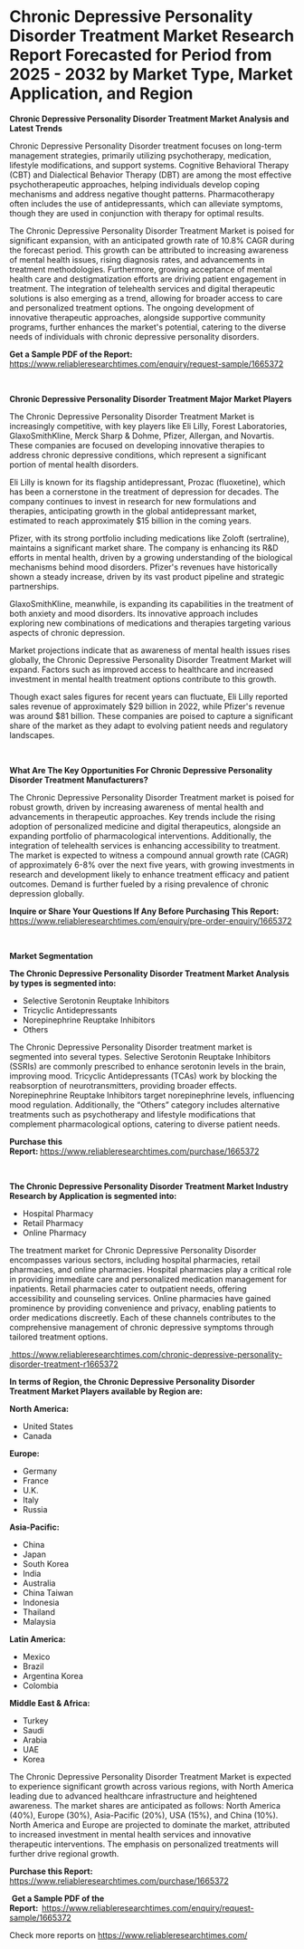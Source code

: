 <p><h1>Chronic Depressive Personality Disorder Treatment Market Research Report Forecasted for Period from 2025 -  2032 by Market Type, Market Application, and Region</h1></p><p><strong>Chronic Depressive Personality Disorder Treatment Market Analysis and Latest Trends</strong></p>
<p><p>Chronic Depressive Personality Disorder treatment focuses on long-term management strategies, primarily utilizing psychotherapy, medication, lifestyle modifications, and support systems. Cognitive Behavioral Therapy (CBT) and Dialectical Behavior Therapy (DBT) are among the most effective psychotherapeutic approaches, helping individuals develop coping mechanisms and address negative thought patterns. Pharmacotherapy often includes the use of antidepressants, which can alleviate symptoms, though they are used in conjunction with therapy for optimal results.</p><p>The Chronic Depressive Personality Disorder Treatment Market is poised for significant expansion, with an anticipated growth rate of 10.8% CAGR during the forecast period. This growth can be attributed to increasing awareness of mental health issues, rising diagnosis rates, and advancements in treatment methodologies. Furthermore, growing acceptance of mental health care and destigmatization efforts are driving patient engagement in treatment. The integration of telehealth services and digital therapeutic solutions is also emerging as a trend, allowing for broader access to care and personalized treatment options. The ongoing development of innovative therapeutic approaches, alongside supportive community programs, further enhances the market's potential, catering to the diverse needs of individuals with chronic depressive personality disorders.</p></p>
<p><strong>Get a Sample PDF of the Report:&nbsp;</strong> <a href="https://www.reliableresearchtimes.com/enquiry/request-sample/1665372?utm_campaign=2642&utm_medium=2&utm_source=Github&utm_content=ia&utm_term=09032025&utm_id=chronic-depressive-personality-disorder-treatment">https://www.reliableresearchtimes.com/enquiry/request-sample/1665372</a></p>
<p>&nbsp;</p>
<p><strong>Chronic Depressive Personality Disorder Treatment Major Market Players</strong></p>
<p><p>The Chronic Depressive Personality Disorder Treatment Market is increasingly competitive, with key players like Eli Lilly, Forest Laboratories, GlaxoSmithKline, Merck Sharp & Dohme, Pfizer, Allergan, and Novartis. These companies are focused on developing innovative therapies to address chronic depressive conditions, which represent a significant portion of mental health disorders.</p><p>Eli Lilly is known for its flagship antidepressant, Prozac (fluoxetine), which has been a cornerstone in the treatment of depression for decades. The company continues to invest in research for new formulations and therapies, anticipating growth in the global antidepressant market, estimated to reach approximately $15 billion in the coming years.</p><p>Pfizer, with its strong portfolio including medications like Zoloft (sertraline), maintains a significant market share. The company is enhancing its R&D efforts in mental health, driven by a growing understanding of the biological mechanisms behind mood disorders. Pfizer's revenues have historically shown a steady increase, driven by its vast product pipeline and strategic partnerships.</p><p>GlaxoSmithKline, meanwhile, is expanding its capabilities in the treatment of both anxiety and mood disorders. Its innovative approach includes exploring new combinations of medications and therapies targeting various aspects of chronic depression.</p><p>Market projections indicate that as awareness of mental health issues rises globally, the Chronic Depressive Personality Disorder Treatment Market will expand. Factors such as improved access to healthcare and increased investment in mental health treatment options contribute to this growth.</p><p>Though exact sales figures for recent years can fluctuate, Eli Lilly reported sales revenue of approximately $29 billion in 2022, while Pfizer's revenue was around $81 billion. These companies are poised to capture a significant share of the market as they adapt to evolving patient needs and regulatory landscapes.</p></p>
<p>&nbsp;</p>
<p><strong>What Are The Key Opportunities For Chronic Depressive Personality Disorder Treatment Manufacturers?</strong></p>
<p><p>The Chronic Depressive Personality Disorder Treatment market is poised for robust growth, driven by increasing awareness of mental health and advancements in therapeutic approaches. Key trends include the rising adoption of personalized medicine and digital therapeutics, alongside an expanding portfolio of pharmacological interventions. Additionally, the integration of telehealth services is enhancing accessibility to treatment. The market is expected to witness a compound annual growth rate (CAGR) of approximately 6-8% over the next five years, with growing investments in research and development likely to enhance treatment efficacy and patient outcomes. Demand is further fueled by a rising prevalence of chronic depression globally.</p></p>
<p><strong>Inquire or Share Your Questions If Any Before Purchasing This Report:</strong> <a href="https://www.reliableresearchtimes.com/enquiry/pre-order-enquiry/1665372?utm_campaign=2642&utm_medium=2&utm_source=Github&utm_content=ia&utm_term=09032025&utm_id=chronic-depressive-personality-disorder-treatment">https://www.reliableresearchtimes.com/enquiry/pre-order-enquiry/1665372</a></p>
<p>&nbsp;</p>
<p><strong>Market Segmentation</strong></p>
<p><strong>The Chronic Depressive Personality Disorder Treatment Market Analysis by types is segmented into:</strong></p>
<p><ul><li>Selective Serotonin Reuptake Inhibitors</li><li>Tricyclic Antidepressants</li><li>Norepinephrine Reuptake Inhibitors</li><li>Others</li></ul></p>
<p><p>The Chronic Depressive Personality Disorder treatment market is segmented into several types. Selective Serotonin Reuptake Inhibitors (SSRIs) are commonly prescribed to enhance serotonin levels in the brain, improving mood. Tricyclic Antidepressants (TCAs) work by blocking the reabsorption of neurotransmitters, providing broader effects. Norepinephrine Reuptake Inhibitors target norepinephrine levels, influencing mood regulation. Additionally, the “Others” category includes alternative treatments such as psychotherapy and lifestyle modifications that complement pharmacological options, catering to diverse patient needs.</p></p>
<p><strong>Purchase this Report:&nbsp;</strong><a href="https://www.reliableresearchtimes.com/purchase/1665372?utm_campaign=2642&utm_medium=2&utm_source=Github&utm_content=ia&utm_term=09032025&utm_id=chronic-depressive-personality-disorder-treatment">https://www.reliableresearchtimes.com/purchase/1665372</a></p>
<p>&nbsp;</p>
<p><strong>The Chronic Depressive Personality Disorder Treatment Market Industry Research by Application is segmented into:</strong></p>
<p><ul><li>Hospital Pharmacy</li><li>Retail Pharmacy</li><li>Online Pharmacy</li></ul></p>
<p><p>The treatment market for Chronic Depressive Personality Disorder encompasses various sectors, including hospital pharmacies, retail pharmacies, and online pharmacies. Hospital pharmacies play a critical role in providing immediate care and personalized medication management for inpatients. Retail pharmacies cater to outpatient needs, offering accessibility and counseling services. Online pharmacies have gained prominence by providing convenience and privacy, enabling patients to order medications discreetly. Each of these channels contributes to the comprehensive management of chronic depressive symptoms through tailored treatment options.</p></p>
<p><a href="https://www.reliableresearchtimes.com/chronic-depressive-personality-disorder-treatment-r1665372?utm_campaign=2642&utm_medium=2&utm_source=Github&utm_content=ia&utm_term=09032025&utm_id=chronic-depressive-personality-disorder-treatment">&nbsp;https://www.reliableresearchtimes.com/chronic-depressive-personality-disorder-treatment-r1665372</a></p>
<p><strong>In terms of Region, the Chronic Depressive Personality Disorder Treatment Market Players available by Region are:</strong></p>
<p>
    <p> <strong> North America: </strong>
        <ul>
            <li>United States</li>
            <li>Canada</li>
        </ul>
        </p> 
    <p> <strong> Europe: </strong>
        <ul>
            <li>Germany</li>
            <li>France</li>
            <li>U.K.</li>
            <li>Italy</li>
            <li>Russia</li>
        </ul>
        </p> 
    <p> <strong> Asia-Pacific: </strong>
        <ul>
            <li>China</li>
            <li>Japan</li>
            <li>South Korea</li>
            <li>India</li>
            <li>Australia</li>
            <li>China Taiwan</li>
            <li>Indonesia</li>
            <li>Thailand</li>
            <li>Malaysia</li>
        </ul>
        </p> 
    <p> <strong> Latin America: </strong>
        <ul>
            <li>Mexico</li>
            <li>Brazil</li>
            <li>Argentina Korea</li>
            <li>Colombia</li>
        </ul>
        </p> 
    <p> <strong> Middle East & Africa: </strong>
        <ul>
            <li>Turkey</li>
            <li>Saudi</li>
            <li>Arabia</li>
            <li>UAE</li>
            <li>Korea</li>
        </ul>
    </p>
    </p>
<p><p>The Chronic Depressive Personality Disorder Treatment Market is expected to experience significant growth across various regions, with North America leading due to advanced healthcare infrastructure and heightened awareness. The market shares are anticipated as follows: North America (40%), Europe (30%), Asia-Pacific (20%), USA (15%), and China (10%). North America and Europe are projected to dominate the market, attributed to increased investment in mental health services and innovative therapeutic interventions. The emphasis on personalized treatments will further drive regional growth.</p></p>
<p><strong>Purchase this Report: </strong><a href="https://www.reliableresearchtimes.com/purchase/1665372?utm_campaign=2642&utm_medium=2&utm_source=Github&utm_content=ia&utm_term=09032025&utm_id=chronic-depressive-personality-disorder-treatment">https://www.reliableresearchtimes.com/purchase/1665372</a></p>
<p>&nbsp;<strong>Get a Sample PDF of the Report:&nbsp;&nbsp;</strong><a href="https://www.reliableresearchtimes.com/enquiry/request-sample/1665372?utm_campaign=2642&utm_medium=2&utm_source=Github&utm_content=ia&utm_term=09032025&utm_id=chronic-depressive-personality-disorder-treatment">https://www.reliableresearchtimes.com/enquiry/request-sample/1665372</a></p>
<p><strong></strong></p>
<p>Check more reports on <a href="https://www.reliableresearchtimes.com/?utm_campaign=2642&utm_medium=2&utm_source=Github&utm_content=ia&utm_term=09032025&utm_id=chronic-depressive-personality-disorder-treatment">https://www.reliableresearchtimes.com/</a></p>